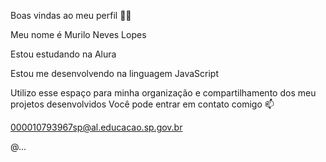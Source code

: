 Boas vindas ao meu perfil 💙💙

Meu nome é Murilo Neves Lopes

Estou estudando na Alura

Estou me desenvolvendo na linguagem JavaScript

Utilizo esse espaço para minha organização e compartilhamento dos meu projetos desenvolvidos
Você pode entrar em contato comigo 📫

000010793967sp@al.educacao.sp.gov.br

@...
